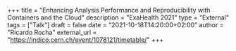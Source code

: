 +++
title = "Enhancing Analysis Performance and Reproducibility with Containers and
the Cloud"
description = "ExaHealth 2021"
type = "External"
tags = ["Talk"]
draft = false
date = "2021-10-18T14:20:00+02:00"
author = "Ricardo Rocha"
external_url = "https://indico.cern.ch/event/1078121/timetable/"
+++
